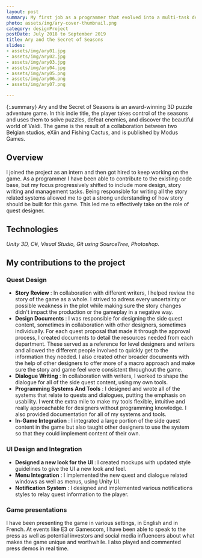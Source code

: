 ```yaml
---
layout: post
summary: My first job as a programmer that evolved into a multi-task design role.
photo: assets/img/ary-cover-thumbnail.png
category: designProject
postDate: July 2018 to September 2019
title: Ary and the Secret of Seasons
slides:
- assets/img/ary01.jpg
- assets/img/ary02.jpg
- assets/img/ary03.jpg
- assets/img/ary04.jpg
- assets/img/ary05.png
- assets/img/ary06.png
- assets/img/ary07.png

---
```


{:.summary}
Ary and the Secret of Seasons is an award-winning 3D puzzle adventure game. In this indie title, the player takes control of the seasons and uses them to solve puzzles, defeat enemies, and discover the beautiful world of Valdi.
The game is the result of a collaboration between two Belgian studios, eXiin and Fishing Cactus, and is published by Modus Games.


## Overview
I joined the project as an intern and then got hired to keep working on the game. As a programmer I have been able to contribute to the existing code base, but my focus progressively shifted to include more design, story writing and management tasks. Being responsible for writing all the story related systems allowed me to get a strong understanding of how story should be built for this game. This led me to effectively take on the role of quest designer.
 

## Technologies
*Unity 3D, C#, Visual Studio, Git using SourceTree, Photoshop.*

## My contributions to the project

### Quest Design
* **Story Review** : In collaboration with different writers, I helped review the story of the game as a whole. I strived to adress every uncertainty or possible weakness in the plot while making sure the story changes didn't impact the production or the gameplay in a negative way. 
* **Design Documents** : I was responsible for designing the side quest content, sometimes in collaboration with other designers, sometimes individually. For each quest proposal that made it through the approval process, I created documents to detail the resources needed from each department. These served as a reference for level designers and writers and allowed the different people involved to quickly get to the information they needed. I also created other broader documents with the help of other designers to offer more of a macro approach and make sure the story and game feel were consistent throughout the game.
* **Dialogue Writing** : In collaboration with writers, I worked to shape the dialogue for all of the side quest content, using my own tools.
* **Programming Systems And Tools** : I designed and wrote all of the systems that relate to quests and dialogues, putting the emphasis on usability. I went the extra mile to make my tools flexible, intuitive and really approachable for designers without programming knowledge. I also provided documentation for all of my systems and tools.
* **In-Game Integration** : I integrated a large portion of the side quest content in the game but also taught other designers to use the system so that they could implement content of their own. 
  
### UI Design and Integration
* **Designed a new look for the UI** : I created mockups with updated style guidelines to give the UI a new look and feel.
* **Menu Integration** : I implemented the new quest and dialogue related windows as well as menus, using Unity UI.
* **Notification System** : I designed and implemented various notifications styles to relay quest information to the player.

### Game presentations
I have been presenting the game in various settings, in English and in French. At events like E3 or Gamescom, I have been able to speak to the press as well as potential investors and social media influencers about what makes the game unique and worthwhile. I also played and commented press demos in real time.
